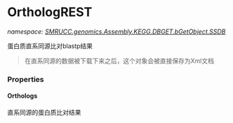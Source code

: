 ﻿# OrthologREST
_namespace: [SMRUCC.genomics.Assembly.KEGG.DBGET.bGetObject.SSDB](./index.md)_

蛋白质直系同源比对blastp结果

> 
>  在直系同源的数据被下载下来之后，这个对象会被直接保存为Xml文档
>  



### Properties

#### Orthologs
直系同源的蛋白质比对结果
